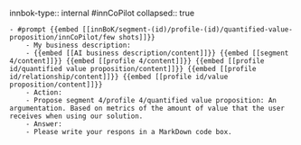innbok-type:: internal
#innCoPilot
collapsed:: true

	- #prompt {{embed [[innBoK/segment-(id)/profile-(id)/quantified-value-proposition/innCoPilot/few shots]]}}
		- My business description:
		- {{embed [[AI business description/content]]}} {{embed [[segment 4/content]]}} {{embed [[profile 4/content]]}} {{embed [[profile id/quantified value proposition/content]]}} {{embed [[profile id/relationship/content]]}} {{embed [[profile id/value proposition/content]]}}
		- Action:
		- Propose segment 4/profile 4/quantified value proposition: An argumentation. Based on metrics of the amount of value that the user receives when using our solution.
		- Answer:
		- Please write your respons in a MarkDown code box.